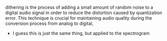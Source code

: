 dithering is the process of adding a small amount of random noise to a digital audio signal in order to reduce the distortion caused by quantization error. This technique is crucial for maintaining audio quality during the conversion process from analog to digital,
- I guess this is just the same thing, but applied to the spectrogram